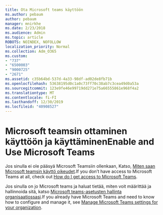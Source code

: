 ```yaml
---
title: Ota Microsoft teams käyttöön
ms.author: pebaum
author: pebaum
manager: mnirkhe
ms.date: 2/23/2018
ms.audience: Admin
ms.topic: article
ROBOTS: NOINDEX, NOFOLLOW
localization_priority: Normal
ms.collection: Adm_O365
ms.custom:
- "737"
- "6500003"
- "9000725"
- "2671"
ms.assetid: c35b64bd-537d-4a33-98df-ad02de8fb71b
ms.openlocfilehash: 53638195d0c1a0c73ff70c38ab7c3cea49d0a53a
ms.sourcegitcommit: 123e9fe46e99719dd271e75a66555861e968f4a2
ms.translationtype: MT
ms.contentlocale: fi-FI
ms.lasthandoff: 12/30/2019
ms.locfileid: "40908527"
---
```

# <a name="enable-and-use-microsoft-teams"></a><span data-ttu-id="f795e-102">Microsoft teamsin ottaminen käyttöön ja käyttäminen</span><span class="sxs-lookup"><span data-stu-id="f795e-102">Enable and Use Microsoft Teams</span></span>

<span data-ttu-id="f795e-103">Jos sinulla ei ole pääsyä Microsoft Teamsiin ollenkaan, Katso, [Miten saan Microsoft teamsin käyttö oikeudet](https://support.office.com/article/How-do-I-get-access-to-Microsoft-Teams-fc7f1634-abd3-4f26-a597-9df16e4ca65b.aspx).</span><span class="sxs-lookup"><span data-stu-id="f795e-103">If you don’t have access to Microsoft Teams at all, check out [How do I get access to Microsoft Teams](https://support.office.com/article/How-do-I-get-access-to-Microsoft-Teams-fc7f1634-abd3-4f26-a597-9df16e4ca65b.aspx).</span></span>

<span data-ttu-id="f795e-104">Jos sinulla on jo Microsoft teams ja haluat tietää, miten voit määrittää ja hallinnoida sitä, katso [Microsoft teams-asetusten hallinta organisaatiossasi](https://docs.microsoft.com/MicrosoftTeams/enable-features-office-365).</span><span class="sxs-lookup"><span data-stu-id="f795e-104">If you already have Microsoft Teams and need to know how to configure and manage it, see [Manage Microsoft Teams settings for your organization](https://docs.microsoft.com/MicrosoftTeams/enable-features-office-365).</span></span>
